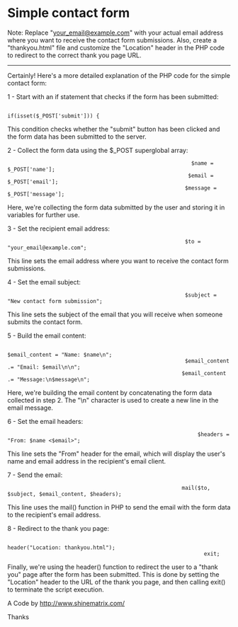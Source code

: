 # Simple contact form

Note: Replace "your_email@example.com" with your actual email address where you want to receive the contact form submissions. Also, create a "thankyou.html" file and customize the "Location" header in the PHP code to redirect to the correct thank you page URL.

------------------------------------------------------------------------------------------------------------------------------------------------------------------

Certainly! Here's a more detailed explanation of the PHP code for the simple contact form:

1 - Start with an if statement that checks if the form has been submitted:

                                                            if(isset($_POST['submit'])) {

This condition checks whether the "submit" button has been clicked and the form data has been submitted to the server.

2 - Collect the form data using the $_POST superglobal array:

                                                              $name = $_POST['name'];
                                                             $email = $_POST['email'];
                                                            $message = $_POST['message'];
                                                            
Here, we're collecting the form data submitted by the user and storing it in variables for further use.

3 - Set the recipient email address:

                                                            $to = "your_email@example.com";

This line sets the email address where you want to receive the contact form submissions.

4 - Set the email subject:

                                                            $subject = "New contact form submission";

This line sets the subject of the email that you will receive when someone submits the contact form.

5 - Build the email content:

                                                              $email_content = "Name: $name\n";
                                                            $email_content .= "Email: $email\n\n";
                                                           $email_content .= "Message:\n$message\n";
 
Here, we're building the email content by concatenating the form data collected in step 2. The "\n" character is used to create a new line in the email message.

6 - Set the email headers:

                                                                $headers = "From: $name <$email>";

This line sets the "From" header for the email, which will display the user's name and email address in the recipient's email client.

7 - Send the email:

                                                           mail($to, $subject, $email_content, $headers);

This line uses the mail() function in PHP to send the email with the form data to the recipient's email address.

8 - Redirect to the thank you page:

                                                                  header("Location: thankyou.html");
                                                                  exit;

Finally, we're using the header() function to redirect the user to a "thank you" page after the form has been submitted. This is done by setting the "Location" header to the URL of the thank you page, and then calling exit() to terminate the script execution.

A Code by http://www.shinematrix.com/

Thanks
